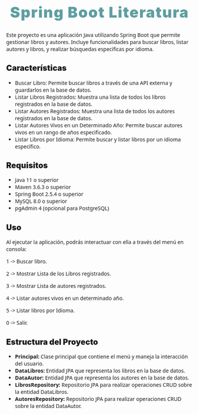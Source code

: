 <h1 align="center" style="font-weight: 900; font-size: 40px; letter-spacing: 2px; color: cadetblue;"> Spring Boot Literatura</h1>

<p style="font-weight: 500; font-family: system-ui;">Este proyecto es una aplicación Java utilizando Spring Boot que permite gestionar libros y autores. 
    Incluye funcionalidades para buscar libros, listar autores y libros, y realizar búsquedas específicas por idioma.</p>


<h2 style="font-weight: 900;">Características</h2>
<ul style="font-weight: 500; font-family: system-ui;">
    <li>Buscar Libro: Permite buscar libros a través de una API externa y guardarlos en la base de datos.</li>
    <li>Listar Libros Registrados: Muestra una lista de todos los libros registrados en la base de datos.</li>
    <li>Listar Autores Registrados: Muestra una lista de todos los autores registrados en la base de datos.</li>
    <li>Listar Autores Vivos en un Determinado Año: Permite buscar autores vivos en un rango de años especificado.</li>
    <li>Listar Libros por Idioma: Permite buscar y listar libros por un idioma específico.</li>
</ul>

<h2 style="font-weight: 900;">Requisitos</h2>

<ul style="font-weight: 500; font-family: system-ui;">
    <li>Java 11 o superior</li>
    <li>Maven 3.6.3 o superior</li>
    <li>Spring Boot 2.5.4 o superior</li>
    <li>MySQL 8.0 o superior</li>
    <li>pgAdmin 4 (opcional para PostgreSQL)</li>
</ul>


<h2 style="font-weight: 900;">Uso</h2>

<p style="font-weight: 500; font-family: system-ui;">Al ejecutar la aplicación, podrás interactuar con ella a través del menú en consola:</p>

<p style="font-weight: 500; font-family: system-ui;">1 -> Buscar libro.</p>
<p style="font-weight: 500; font-family: system-ui;">2 -> Mostrar Lista de los Libros registrados.</p>
<p style="font-weight: 500; font-family: system-ui;">3 -> Mostrar Lista de autores registrados.</p>
<p style="font-weight: 500; font-family: system-ui;">4 -> Listar autores vivos en un determinado año.</p>
<p style="font-weight: 500; font-family: system-ui;">5 -> Listar libros por Idioma.</p>
<p style="font-weight: 500; font-family: system-ui;">0 -> Salir.</p>

<h2 style="font-weight: 900;">Estructura del Proyecto</h2>
<ul style="font-weight: 500; font-family: system-ui;">
    <li><span style="font-weight: 900;">Principal:</span> Clase principal que contiene el menú y maneja la interacción del usuario.</li>
    <li><span style="font-weight: 900;">DataLibros:</span> Entidad JPA que representa los libros en la base de datos.</li>
    <li><span style="font-weight: 900;">DataAutor:</span> Entidad JPA que representa los autores en la base de datos.</li>
    <li><span style="font-weight: 900;">LibrosRepository:</span> Repositorio JPA para realizar operaciones CRUD sobre la entidad DataLibros.</li>
    <li><span style="font-weight: 900;">AutoresRepository:</span> Repositorio JPA para realizar operaciones CRUD sobre la entidad DataAutor.</li>
</ul>
</ul>
